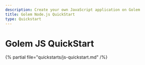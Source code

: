 ```yaml
---
description: Create your own JavaScript application on Golem
title: Golem Node.js QuickStart
type: Quickstart
---
```


# Golem JS QuickStart

{% partial file="quickstarts/js-quickstart.md" /%}

